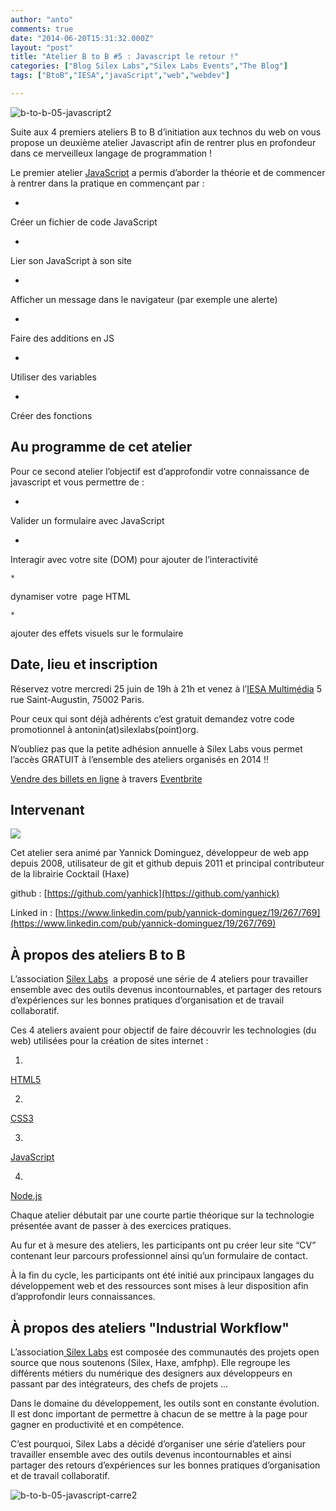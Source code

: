 ```yaml
---
author: "anto"
comments: true
date: "2014-06-20T15:31:32.000Z"
layout: "post"
title: "Atelier B to B #5 : Javascript le retour !"
categories: ["Blog Silex Labs","Silex Labs Events","The Blog"]
tags: ["BtoB","IESA","javaScript","web","webdev"]

---
```

![b-to-b-05-javascript2](https://www.silexlabs.org/wp-content/uploads/2014/06/b-to-b-05-javascript2.png)




Suite aux 4 premiers ateliers B to B d’initiation aux technos du web on vous propose un deuxième atelier Javascript afin de rentrer plus en profondeur dans ce merveilleux langage de programmation !




Le premier atelier [JavaScript](https://www.silexlabs.org/201975/the-blog/blog-silex-labs/ateliers-b-to-b-back-to-basics-3-utilisation-de-javascript/) a permis d’aborder la théorie et de commencer à rentrer dans la pratique en commençant par :







  *


Créer un fichier de code JavaScript





  *


Lier son JavaScript à son site







  *


Afficher un message dans le navigateur (par exemple une alerte)





  *


Faire des additions en JS





  *


Utiliser des variables





  *


Créer des fonctions







## Au programme de cet atelier




Pour ce second atelier l’objectif est d’approfondir votre connaissance de javascript et vous permettre de :







  *


Valider un formulaire avec JavaScript





  *


Interagir avec votre site (DOM) pour ajouter de l’interactivité





    *


dynamiser votre  page HTML





    *


ajouter des effets visuels sur le formulaire










## Date, lieu et inscription




Réservez votre mercredi 25 juin de 19h à 21h et venez à l’[IESA Multimédia](http://www.iesamultimedia.fr/) 5 rue Saint-Augustin, 75002 Paris.


Pour ceux qui sont déjà adhérents c’est gratuit demandez votre code promotionnel à antonin(at)silexlabs(point)org.


N’oubliez pas que la petite adhésion annuelle à Silex Labs vous permet l’accès GRATUIT à l’ensemble des ateliers organisés en 2014 !!








[Vendre des billets en ligne](http://www.eventbrite.fr/r/etckt) à travers [Eventbrite](http://www.eventbrite.fr?ref=etckt)







## Intervenant


![](https://lh5.googleusercontent.com/m0Iuj6grtlcDiuU_syNy8CLcCE135vk_J69kSNc7wqagQpiqbOrCAEuF1mSC3nlaOJSxNCHR2rJe2kK-Vs-NcnSxUWAk3kf-RPnmD3lbnshI3Q3tzNizQ5q1HvyiEGbSDg)


Cet atelier sera animé par Yannick Dominguez, développeur de web app depuis 2008, utilisateur de git et github depuis 2011 et principal contributeur de la librairie Cocktail (Haxe)




github : [https://github.com/yanhick](https://github.com/yanhick)




Linked in : [https://www.linkedin.com/pub/yannick-dominguez/19/267/769](https://www.linkedin.com/pub/yannick-dominguez/19/267/769)





## À propos des ateliers B to B




L’association [Silex Labs](https://www.silexlabs.org/)  a proposé une série de 4 ateliers pour travailler ensemble avec des outils devenus incontournables, et partager des retours d’expériences sur les bonnes pratiques d’organisation et de travail collaboratif.




Ces 4 ateliers avaient pour objectif de faire découvrir les technologies (du web) utilisées pour la création de sites internet :







  1.


[HTML5](https://www.silexlabs.org/201952/the-blog/blog-silex-labs/ateliers-b-to-b-back-to-basics-1-initiation-a-lhtml-5/)





  2.


[CSS3](https://www.silexlabs.org/201972/the-blog/blog-silex-labs/ateliers-b-to-b-back-to-basics-2-notions-css3/)





  3.


[JavaScript](https://www.silexlabs.org/201975/the-blog/blog-silex-labs/ateliers-b-to-b-back-to-basics-3-utilisation-de-javascript/)





  4.


[Node.js](https://www.silexlabs.org/201977/the-blog/blog-silex-labs/ateliers-b-to-b-back-to-basics-4-debuter-node-js)







Chaque atelier débutait par une courte partie théorique sur la technologie présentée avant de passer à des exercices pratiques.




Au fur et à mesure des ateliers, les participants ont pu créer leur site “CV” contenant leur parcours professionnel ainsi qu’un formulaire de contact.




À la fin du cycle, les participants ont été initié aux principaux langages du développement web et des ressources sont mises à leur disposition afin d’approfondir leurs connaissances.





## À propos des ateliers "Industrial Workflow"




L’association[ Silex Labs](https://www.silexlabs.org/) est composée des communautés des projets open source que nous soutenons (Silex, Haxe, amfphp). Elle regroupe les différents métiers du numérique des designers aux développeurs en passant par des intégrateurs, des chefs de projets ...




Dans le domaine du développement, les outils sont en constante évolution. Il est donc important de permettre à chacun de se mettre à la page pour gagner en productivité et en compétence.


C’est pourquoi, Silex Labs a décidé d’organiser une série d’ateliers pour travailler ensemble avec des outils devenus incontournables et ainsi partager des retours d’expériences sur les bonnes pratiques d’organisation et de travail collaboratif.

![b-to-b-05-javascript-carre2](https://www.silexlabs.org/wp-content/uploads/2014/06/b-to-b-05-javascript-carre2.png)


